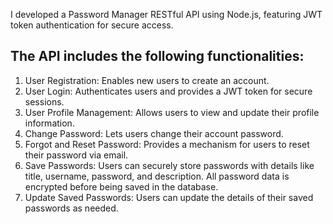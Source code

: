 I developed a Password Manager RESTful API using Node.js, featuring JWT token authentication for secure access. 

## The API includes the following functionalities:
1. User Registration: Enables new users to create an account.
2. User Login: Authenticates users and provides a JWT token for secure sessions.
3. User Profile Management: Allows users to view and update their profile information.
4. Change Password: Lets users change their account password.
5. Forgot and Reset Password: Provides a mechanism for users to reset their password via email.
6. Save Passwords: Users can securely store passwords with details like title, username, password, and description. All password data is encrypted before being saved in the database.
7. Update Saved Passwords: Users can update the details of their saved passwords as needed.
